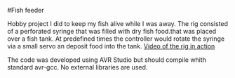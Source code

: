 #Fish feeder

Hobby project I did to keep my fish alive while I was away.
The rig consisted of a perforated syringe that was filled with dry fish food.that was placed over a fish tank.
At predefined times the controller would rotate the syringe via a small servo an deposit food into the tank.
[Video of the rig in action](https://youtu.be/gjBpVbtTOGI)

The code was developed using AVR Studio but should compile whith standard avr-gcc.
No external libraries are used.


